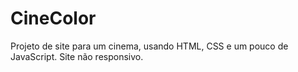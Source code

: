 # CineColor
Projeto de site para um cinema, usando HTML, CSS e um pouco de JavaScript. Site não responsivo.
